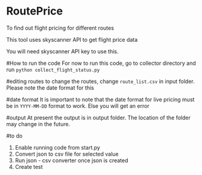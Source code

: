 # RoutePrice
To find out flight pricing for different routes

This tool uses skyscanner API to get flight price data

You will need skyscanner API key to use this. 

#How to run the code
For now to run this code, go to collector directory and run
`python collect_flight_status.py` 

#editing routes
to change the routes, change `route_list.csv` in input folder. Please note the date format for this

#date format
It is important to note that the date format for live pricing must be in `YYYY-MM-DD` format to work. Else you will get an error

#output
At present the output is in output folder. The location of the folder may change in the future. 

#to do
1. Enable running code from start.py
2. Convert json to csv file for selected value
3. Run json - csv converter once json is created
4. Create test 

